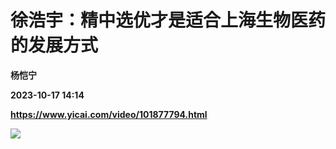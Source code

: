 # 徐浩宇：精中选优才是适合上海生物医药的发展方式
**杨恺宁**

**2023-10-17 14:14**

**https://www.yicai.com/video/101877794.html**

![](http://imgcdn.yicai.com/vms-new/2023/10/6599e5da-bdb0-4f91-8fa2-7d8292227de0_40lV.jpg)